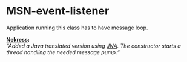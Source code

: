 # MSN-event-listener

Application running this class has to have message loop.

__[Nekress](https://github.com/Nekress):__  
*“Added a Java translated version using [JNA](https://github.com/java-native-access/jna). The constructor starts a thread handling the needed message pump.“*